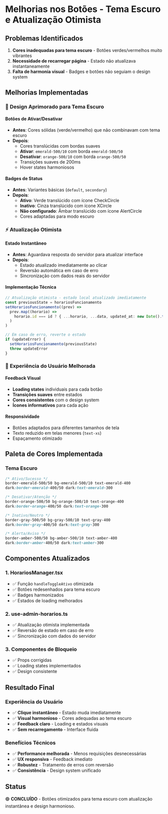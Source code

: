 # Melhorias nos Botões - Tema Escuro e Atualização Otimista

## Problemas Identificados

1. **Cores inadequadas para tema escuro** - Botões verdes/vermelhos muito vibrantes
2. **Necessidade de recarregar página** - Estado não atualizava instantaneamente
3. **Falta de harmonia visual** - Badges e botões não seguiam o design system

## Melhorias Implementadas

### 🎨 **Design Aprimorado para Tema Escuro**

#### Botões de Ativar/Desativar

- **Antes**: Cores sólidas (verde/vermelho) que não combinavam com tema escuro
- **Depois**:
  - Cores translúcidas com bordas suaves
  - **Ativar**: `emerald-500/10` com borda `emerald-500/50`
  - **Desativar**: `orange-500/10` com borda `orange-500/50`
  - Transições suaves de 200ms
  - Hover states harmoniosos

#### Badges de Status

- **Antes**: Variantes básicas (`default`, `secondary`)
- **Depois**:
  - **Ativo**: Verde translúcido com ícone CheckCircle
  - **Inativo**: Cinza translúcido com ícone XCircle
  - **Não configurado**: Âmbar translúcido com ícone AlertCircle
  - Cores adaptadas para modo escuro

### ⚡ **Atualização Otimista**

#### Estado Instantâneo

- **Antes**: Aguardava resposta do servidor para atualizar interface
- **Depois**:
  - Estado atualizado imediatamente ao clicar
  - Reversão automática em caso de erro
  - Sincronização com dados reais do servidor

#### Implementação Técnica

```typescript
// Atualização otimista - estado local atualizado imediatamente
const previousState = horariosFuncionamento
setHorariosFuncionamento((prev) =>
  prev.map((horario) =>
    horario.id === id ? { ...horario, ...data, updated_at: new Date().toISOString() } : horario
  )
)

// Em caso de erro, reverte o estado
if (updateError) {
  setHorariosFuncionamento(previousState)
  throw updateError
}
```

### 🔄 **Experiência do Usuário Melhorada**

#### Feedback Visual

- **Loading states** individuais para cada botão
- **Transições suaves** entre estados
- **Cores consistentes** com o design system
- **Ícones informativos** para cada ação

#### Responsividade

- Botões adaptados para diferentes tamanhos de tela
- Texto reduzido em telas menores (`text-xs`)
- Espaçamento otimizado

## Paleta de Cores Implementada

### Tema Escuro

```css
/* Ativo/Sucesso */
border-emerald-500/50 bg-emerald-500/10 text-emerald-400
dark:border-emerald-400/50 dark:text-emerald-300

/* Desativar/Atenção */
border-orange-500/50 bg-orange-500/10 text-orange-400
dark:border-orange-400/50 dark:text-orange-300

/* Inativo/Neutro */
border-gray-500/50 bg-gray-500/10 text-gray-400
dark:border-gray-400/50 dark:text-gray-300

/* Alerta/Aviso */
border-amber-500/50 bg-amber-500/10 text-amber-400
dark:border-amber-400/50 dark:text-amber-300
```

## Componentes Atualizados

### 1. **HorariosManager.tsx**

- ✅ Função `handleToggleAtivo` otimizada
- ✅ Botões redesenhados para tema escuro
- ✅ Badges harmonizados
- ✅ Estados de loading melhorados

### 2. **use-admin-horarios.ts**

- ✅ Atualização otimista implementada
- ✅ Reversão de estado em caso de erro
- ✅ Sincronização com dados do servidor

### 3. **Componentes de Bloqueio**

- ✅ Props corrigidas
- ✅ Loading states implementados
- ✅ Design consistente

## Resultado Final

### Experiência do Usuário

- ✅ **Clique instantâneo** - Estado muda imediatamente
- ✅ **Visual harmonioso** - Cores adequadas ao tema escuro
- ✅ **Feedback claro** - Loading e estados visuais
- ✅ **Sem recarregamento** - Interface fluida

### Benefícios Técnicos

- ✅ **Performance melhorada** - Menos requisições desnecessárias
- ✅ **UX responsiva** - Feedback imediato
- ✅ **Robustez** - Tratamento de erros com reversão
- ✅ **Consistência** - Design system unificado

## Status

🟢 **CONCLUÍDO** - Botões otimizados para tema escuro com atualização instantânea e design harmonioso.
